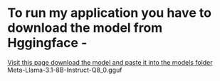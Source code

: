 # To run my application you have to download the model from Hggingface -
[Visit this page download the model and paste it into the models folder](https://huggingface.co/bullerwins/Meta-Llama-3.1-8B-Instruct-GGUF/blob/main/Meta-Llama-3.1-8B-Instruct-Q8_0.gguf)
Meta-Llama-3.1-8B-Instruct-Q8_0.gguf
